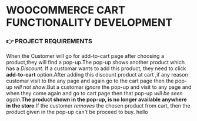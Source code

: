 # WOOCOMMERCE CART FUNCTIONALITY DEVELOPMENT

###  👉 PROJECT REQUIREMENTS ###
 When the Customer will go for add-to-cart page after choosing a product,they will find a pop-up.The pop-up shows another product which has a *Discount*. If a customar wants to add this product, they need to click **add-to-cart** option.After adding this discount product at cart ,if any reason customar visit to the any page and again go to the cart page then the pop-up *will not show*.But a customar *ignore* the pop-up and visit to any page and when they come again and go to cart page then that pop-up *will be seen again*.**The product shown in the pop-up, is no longer available anywhere in the store**.If the customer *removes* the chosen product from cart, then the product given in the pop-up can't be proceed to buy. hello